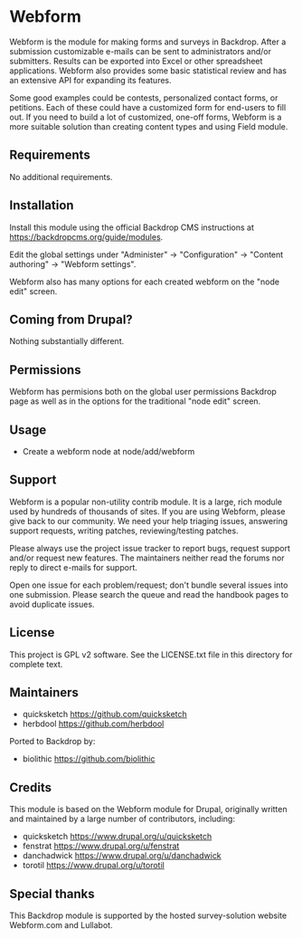 Webform
=======

Webform is the module for making forms and surveys in Backdrop. After a submission customizable e-mails can be sent to administrators and/or submitters. Results can be exported into Excel or other spreadsheet applications. Webform also provides some basic statistical review and has an extensive API for expanding its features.

Some good examples could be contests, personalized contact forms, or petitions. Each of these could have a customized form for end-users to fill out. If you need to build a lot of customized, one-off forms, Webform is a more suitable solution than creating content types and using Field module.

Requirements
------------

No additional requirements.

Installation
------------

Install this module using the official Backdrop CMS instructions at https://backdropcms.org/guide/modules.

Edit the global settings under "Administer" -> "Configuration" -> "Content authoring" -> "Webform settings".

Webform also has many options for each created webform on the "node edit" screen.

Coming from Drupal?
-------------------

Nothing substantially different.

Permissions
------------

Webform has permisions both on the global user permissions Backdrop page as well as in the options for the traditional "node edit" screen.

Usage
-----

* Create a webform node at node/add/webform

Support
-------
Webform is a popular non-utility contrib module. It is a large, rich module used by hundreds of thousands of sites. If you are using Webform, please give back to our community. We need your help triaging issues, answering support requests, writing patches, reviewing/testing patches.

Please always use the project issue tracker to report bugs, request support and/or request new features. The maintainers neither read the forums nor reply to direct e-mails for support.

Open one issue for each problem/request; don't bundle several issues into one submission. Please search the queue and read the handbook pages to avoid duplicate issues.

License
-------

This project is GPL v2 software. See the LICENSE.txt file in this directory for complete text.

Maintainers
-----------

- quicksketch <https://github.com/quicksketch>
- herbdool <https://github.com/herbdool>

Ported to Backdrop by:

 - biolithic <https://github.com/biolithic>

Credits
-------

This module is based on the Webform module for Drupal, originally written and maintained by a large number of contributors, including:

- quicksketch <https://www.drupal.org/u/quicksketch>
- fenstrat <https://www.drupal.org/u/fenstrat>
- danchadwick <https://www.drupal.org/u/danchadwick>
- torotil <https://www.drupal.org/u/torotil>


Special thanks
--------------

This Backdrop module is supported by the hosted survey-solution website Webform.com and Lullabot.
